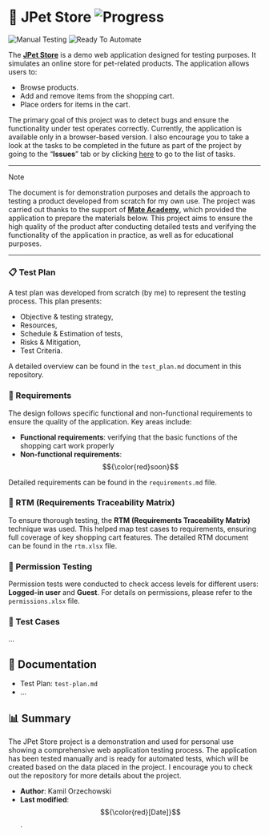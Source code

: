 # 🐾 JPet Store ![Progress](https://geps.dev/progress/10)
![Manual Testing](https://img.shields.io/badge/-Manual%20Testing-B3DDE0?style=for-the-badge) ![Ready To Automate](https://img.shields.io/badge/-Ready%20To%20Automate-FAD5B4?style=for-the-badge)

The [**JPet Store**](https://jpetstore.mate.academy/jpetstore/actions/Catalog.action) is a demo web application designed for testing purposes. It simulates an online store for pet-related products. The application allows users to:
- Browse products.
- Add and remove items from the shopping cart.
- Place orders for items in the cart.

The primary goal of this project was to detect bugs and ensure the functionality under test operates correctly. Currently, the application is available only in a browser-based version. I also encourage you to take a look at the tasks to be completed in the future as part of the project by going to the “**Issues**” tab or by clicking [here](https://github.com/LosKamilos91/jpet-store/issues/1) to go to the list of tasks.

---

> [!NOTE]
> The document is for demonstration purposes and details the approach to testing a product developed from scratch for my own use. The project was carried out thanks to the support of [**Mate Academy**](https://mate.academy/pl), which provided the application to prepare the materials below. This project aims to ensure the high quality of the product after conducting detailed tests and verifying the functionality of the application in practice, as well as for educational purposes.

---

### 📋 Test Plan

A test plan was developed from scratch (by me) to represent the testing process. This plan presents:
- Objective & testing strategy,
- Resources,
- Schedule & Estimation of tests,
- Risks & Mitigation,
- Test Criteria.

A detailed overview can be found in the `test_plan.md` document in this repository.

### 📝 Requirements
The design follows specific functional and non-functional requirements to ensure the quality of the application. Key areas include:
- **Functional requirements**: verifying that the basic functions of the shopping cart work properly
- **Non-functional requirements**: $${\color{red}soon}$$

Detailed requirements can be found in the `requirements.md` file.

### 🔗 RTM (Requirements Traceability Matrix)
To ensure thorough testing, the **RTM (Requirements Traceability Matrix)** technique was used. This helped map test cases to requirements, ensuring full coverage of key shopping cart features. The detailed RTM document can be found in the `rtm.xlsx` file.

### 🔐 Permission Testing
Permission tests were conducted to check access levels for different users: **Logged-in user** and **Guest**. For details on permissions, please refer to the `permissions.xlsx` file.

### 🧪 Test Cases
...

## 📁 Documentation
- Test Plan: `test-plan.md`
- ...

## 📊 Summary
The JPet Store project is a demonstration and used for personal use showing a comprehensive web application testing process. The application has been tested manually and is ready for automated tests, which will be created based on the data placed in the project. I encourage you to check out the repository for more details about the project.

- **Author**: Kamil Orzechowski
- **Last modified**: $${\color{red}[Date]}$$.





<!--



### 🧪 Test Cases
Test cases were designed and executed to verify the functionality of the shopping cart module. A total of 39 test cases were created using TestRail, categorized by:
- Functional tests
- GUI tests
- Boundary value analysis

All test cases can be found in the `test_cases.xlsx` file. To view them in TestRail, download and import the file.

---

### 🧩 Run Tests
Testing was performed across various categories:
- **Functional Testing**: Verifying core features like adding/removing items.
- **GUI Testing**: Ensuring the user interface is intuitive and error-free.

The detailed test execution report is available in the `test_execution.md` file.

---

### 🐞 Bug Reports
During testing, a total of 10 bugs were identified and documented. Each bug includes:
- Steps to reproduce.
- Expected vs actual results.
- Severity and priority.

Bug reports are documented in a shared Google Sheet, which can be accessed via the link provided in `bug_reports.md`.

---

### 📃 Test Reports
A final test report was created summarizing the testing activities, outcomes, and metrics. This report includes:
- Test coverage.
- Defect density.
- Recommendations for future improvements.

The detailed report is hosted in Confluence and can also be found in `test_report.md`.


-->


